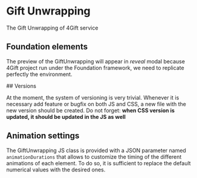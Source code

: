 # Gift Unwrapping
The Gift Unwrapping of 4Gift service

## Foundation elements

The preview of the GiftUnwrapping will appear in _reveal_ modal because 4Gift project run under the Foundation framework, we need to replicate perfectly the environment.

## Versions

At the moment, the system of versioning is very trivial.
Whenever it is necessary add feature or bugfix on both JS and CSS, a new file with the new version should be created.
Do not forget: **when CSS version is updated, it should be updated in the JS as well**

## Animation settings
The GiftUnwrapping JS class is provided with a JSON parameter named `animationDurations` that allows to customize the timing of the different animations of each element. To do so, it is sufficient to replace the default numerical values with the desired ones.